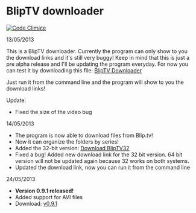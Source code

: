# BlipTV downloader #

[![Code Climate](https://codeclimate.com/github/pluralism/bliptv-downloader.png)](https://codeclimate.com/github/pluralism/bliptv-downloader)

13/05/2013 

This is a BlipTV downloader. Currently the program can only show to you the download links and it's still very buggy! Keep in mind that this is just a pre alpha release and I'll be updating the program everyday.
For now you can test it by downloading this file: [BlipTV Downloader](https://www.dropbox.com/s/val6mex1jwfhriq/bliptv.exe "Downloader")

Just run it from the command line and the program will show to you the download links!

Update:

* Fixed the size of the video bug

14/05/2013
	
* The program is now able to download files from Blip.tv!
* Now it can organize the folders by series!
* Added the 32-bit version: [Download BlipTV32](https://www.dropbox.com/s/3jy94tv8i0idfim/bliptv32.exe)
* Fixed a bug! Added new download link for the 32 bit version. 64 bit version will not be updated again because 32 works on both systems.
* Updated the download link, now you can run it from the command line

24/05/2013

* **Version 0.9.1 released!**
* Added support for AVI files
* Download: [v0.9.1](https://www.dropbox.com/s/81ruqj4l7y3cble/bliptv32v2.exe)
